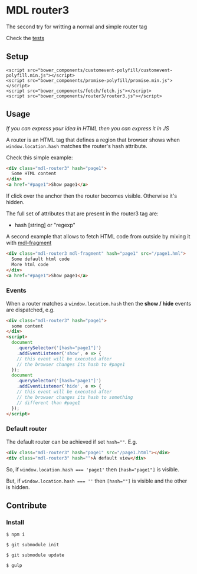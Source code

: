 # MDL router3
The second try for writting a normal and simple router tag

Check the [tests](/test)

## Setup

```
<script src="bower_components/customevent-polyfill/customevent-polyfill.min.js"></script>
<script src="bower_components/promise-polyfill/promise.min.js"></script>
<script src="bower_components/fetch/fetch.js"></script>
<script src="bower_components/router3/router3.js"></script>
```

## Usage

_If you can express your idea in HTML then you can express it in JS_

A router is an HTML tag that defines a region that browser shows when ```window.location.hash``` matches the router's hash attribute.

Check this simple example:
```html
<div class="mdl-router3" hash="page1">
  Some HTML content
</div>
<a href="#page1">Show page1</a>
```

If click over the anchor then the router becomes visible. Otherwise it's hidden.

The full set of attributes that are present in the router3 tag are:

- hash [string] or "regexp"

A second example that allows to fetch HTML code from outside by mixing it with [mdl-fragment](/m3co/pseudoimport-html)
```html
<div class="mdl-router3 mdl-fragment" hash="page1" src="/page1.hml">
  Some default html code
  More html code
</div>
<a href="#page1">Show page1</a>
```

### Events

When a router matches a ```window.location.hash``` then the __show / hide__ events are dispatched, e.g.

```html
<div class="mdl-router3" hash="page1">
  some content
</div>
<script>
  document
    .querySelector('[hash="page1"]')
    .addEventListener('show', e => {
    // this event will be executed after
    // the browser changes its hash to #page1
  });
  document
    .querySelector('[hash="page1"]')
    .addEventListener('hide', e => {
    // this event will be executed after
    // the browser changes its hash to something
    // different than #page1
  });
</script>
```

### Default router

The default router can be achieved if set ```hash=""```. E.g.

```html
<div class="mdl-router3" hash="page1" src="/page1.html"></div>
<div class="mdl-router3" hash="">A default view</div>
```

So, if ```window.location.hash === 'page1'``` then ```[hash="page1"]``` is visible.

But, if ```window.location.hash === ''``` then ```[hash=""]``` is visible and the other is hidden.

## Contribute

### Install

`$ npm i`

`$ git submodule init`

`$ git submodule update`

`$ gulp`
